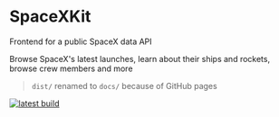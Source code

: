 # SpaceXKit

Frontend for a public SpaceX data API


Browse SpaceX's latest launches, learn about their ships and rockets, browse crew members and more

> `dist/` renamed to `docs/` because of GitHub pages

[![latest build](https://github.com/hex3928/spacexkit/actions/workflows/main.yml/badge.svg)](https://github.com/hex3928/spacexkit/actions/workflows/main.yml)
